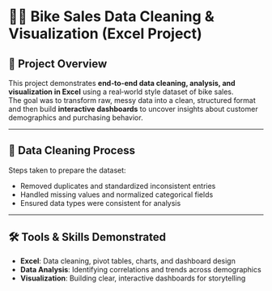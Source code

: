 # 🚴‍♂️ Bike Sales Data Cleaning & Visualization (Excel Project)

## 📌 Project Overview
This project demonstrates **end‑to‑end data cleaning, analysis, and visualization in Excel** using a real‑world style dataset of bike sales.  
The goal was to transform raw, messy data into a clean, structured format and then build **interactive dashboards** to uncover insights about customer demographics and purchasing behavior.

---

## 🧹 Data Cleaning Process
Steps taken to prepare the dataset:
- Removed duplicates and standardized inconsistent entries  
- Handled missing values and normalized categorical fields  
- Ensured data types were consistent for analysis  

---

## 🛠️ Tools & Skills Demonstrated
- **Excel**: Data cleaning, pivot tables, charts, and dashboard design  
- **Data Analysis**: Identifying correlations and trends across demographics  
- **Visualization**: Building clear, interactive dashboards for storytelling  
